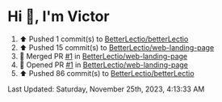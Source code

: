 <h1>Hi 👋, I'm Victor </h1>

<!--RECENT_ACTIVITY:start-->
1. ⬆️ Pushed 1 commit(s) to [BetterLectio/betterLectio](https://github.com/BetterLectio/betterLectio)<br>
2. ⬆️ Pushed 15 commit(s) to [BetterLectio/web-landing-page](https://github.com/BetterLectio/web-landing-page)<br>
3. 🎉 Merged PR [#1](https://github.com/BetterLectio/web-landing-page/pull/1) in [BetterLectio/web-landing-page](https://github.com/BetterLectio/web-landing-page)<br>
4. 💪 Opened PR [#1](https://github.com/BetterLectio/web-landing-page/pull/1) in [BetterLectio/web-landing-page](https://github.com/BetterLectio/web-landing-page)<br>
5. ⬆️ Pushed 86 commit(s) to [BetterLectio/betterLectio](https://github.com/BetterLectio/betterLectio)<br>
<!--RECENT_ACTIVITY:end-->

<!--RECENT_ACTIVITY:last_update-->
Last Updated: Saturday, November 25th, 2023, 4:13:33 AM
<!--RECENT_ACTIVITY:last_update_end-->

